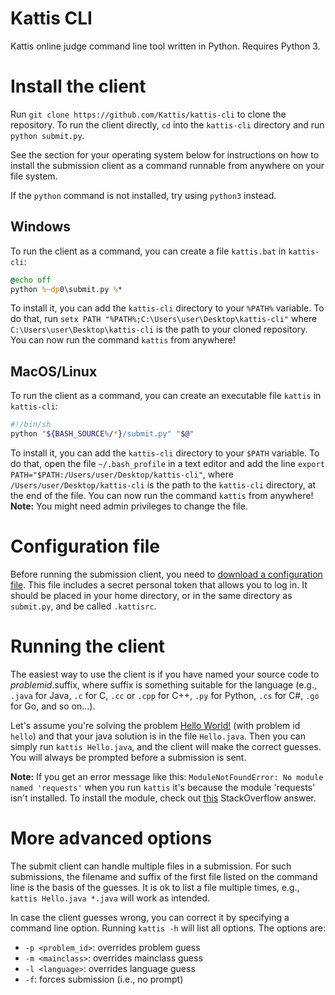 # Kattis CLI

Kattis online judge command line tool written in Python. Requires Python 3.

# Install the client

Run `git clone https://github.com/Kattis/kattis-cli` to clone the repository.
To run the client directly, `cd` into the `kattis-cli` directory and run `python submit.py`.

See the section for your operating system below for instructions on how to install the submission client as a command runnable from anywhere on your file system.

If the `python` command is not installed, try using `python3` instead.

## Windows

To run the client as a command, you can create a file `kattis.bat` in `kattis-cli`:
```bat
@echo off
python %~dp0\submit.py %*
```

To install it, you can add the `kattis-cli` directory to your `%PATH%` variable.
To do that, run `setx PATH "%PATH%;C:\Users\user\Desktop\kattis-cli"` where `C:\Users\user\Desktop\kattis-cli` is the path to your cloned repository.
You can now run the command `kattis` from anywhere!

## MacOS/Linux

To run the client as a command, you can create an executable file `kattis` in `kattis-cli`:
```sh
#!/bin/sh
python "${BASH_SOURCE%/*}/submit.py" "$@"
```

To install it, you can add the `kattis-cli` directory to your `$PATH` variable.
To do that, open the file `~/.bash_profile` in a text editor and add the line `export PATH="$PATH:/Users/user/Desktop/kattis-cli"`, where `/Users/user/Desktop/kattis-cli` is the path to the `kattis-cli` directory, at the end of the file.
You can now run the command `kattis` from anywhere!
**Note:** You might need admin privileges to change the file.

# Configuration file

Before running the submission client, you need to [download a configuration file](https://open.kattis.com/download/kattisrc). This file includes a secret personal token that allows you to log in. It should be placed in your home directory, or in the same directory as `submit.py`, and be called `.kattisrc`.

# Running the client

The easiest way to use the client is if you have named your source code to *problemid*.suffix, where suffix is something suitable for the language (e.g., `.java` for Java, `.c` for C, `.cc` or `.cpp` for C++, `.py` for Python, `.cs` for C#, `.go` for Go, and so on...).

Let's assume you're solving the problem [Hello World!](https://open.kattis.com/problems/hello) (with problem id `hello`) and that your java solution is in the file `Hello.java`. Then you can simply run `kattis Hello.java`, and the client will make the correct guesses. You will always be prompted before a submission is sent.

**Note:** If you get an error message like this: `ModuleNotFoundError: No module named 'requests'` when you run `kattis` it's because the module 'requests' isn't installed. To install the module, check out [this](https://stackoverflow.com/a/17309309/4132739) StackOverflow answer.

# More advanced options

The submit client can handle multiple files in a submission. For such submissions, the filename and suffix of the first file listed on the command line is the basis of the guesses. It is ok to list a file multiple times, e.g., `kattis Hello.java *.java` will work as intended.

In case the client guesses wrong, you can correct it by specifying a command line option. Running `kattis -h` will list all options. The options are:

* `-p <problem_id>`: overrides problem guess
* `-m <mainclass>`: overrides mainclass guess
* `-l <language>`: overrides language guess
* `-f`: forces submission (i.e., no prompt)
